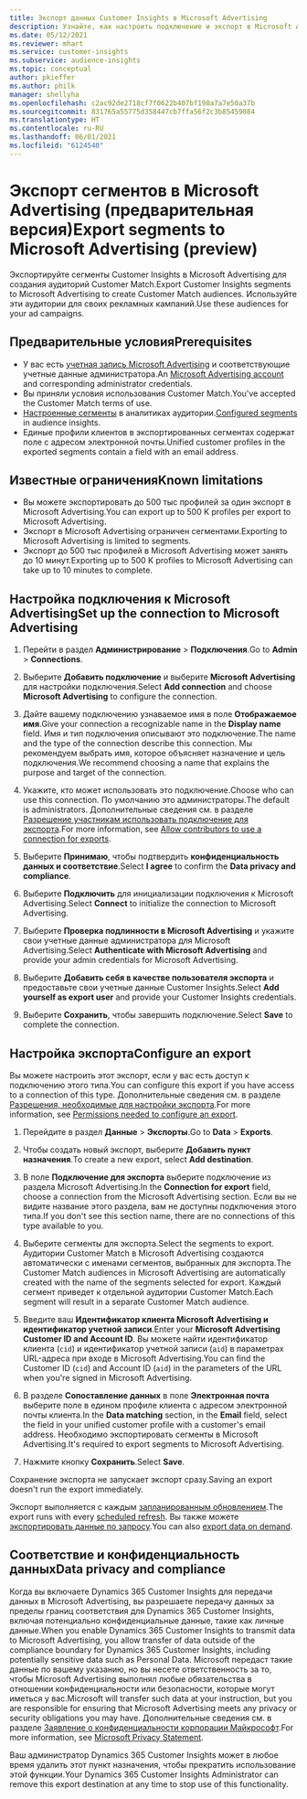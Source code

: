 ```yaml
---
title: Экспорт данных Customer Insights в Microsoft Advertising
description: Узнайте, как настроить подключение и экспорт в Microsoft Advertising.
ms.date: 05/12/2021
ms.reviewer: mhart
ms.service: customer-insights
ms.subservice: audience-insights
ms.topic: conceptual
author: pkieffer
ms.author: philk
manager: shellyha
ms.openlocfilehash: c2ac92de2718cf7f0622b407bf198a7a7e50a37b
ms.sourcegitcommit: 831765a55775d358447cb7ffa56f2c3b85459084
ms.translationtype: HT
ms.contentlocale: ru-RU
ms.lasthandoff: 06/01/2021
ms.locfileid: "6124540"
---
```

# <a name="export-segments-to-microsoft-advertising-preview"></a><span data-ttu-id="a2465-103">Экспорт сегментов в Microsoft Advertising (предварительная версия)</span><span class="sxs-lookup"><span data-stu-id="a2465-103">Export segments to Microsoft Advertising (preview)</span></span>

<span data-ttu-id="a2465-104">Экспортируйте сегменты Customer Insights в Microsoft Advertising для создания аудиторий Customer Match.</span><span class="sxs-lookup"><span data-stu-id="a2465-104">Export Customer Insights segments to Microsoft Advertising to create Customer Match audiences.</span></span> <span data-ttu-id="a2465-105">Используйте эти аудитории для своих рекламных кампаний.</span><span class="sxs-lookup"><span data-stu-id="a2465-105">Use these audiences for your ad campaigns.</span></span>

## <a name="prerequisites"></a><span data-ttu-id="a2465-106">Предварительные условия</span><span class="sxs-lookup"><span data-stu-id="a2465-106">Prerequisites</span></span>

-   <span data-ttu-id="a2465-107">У вас есть [учетная запись Microsoft Advertising](https://ads.microsoft.com/) и соответствующие учетные данные администратора.</span><span class="sxs-lookup"><span data-stu-id="a2465-107">An [Microsoft Advertising account](https://ads.microsoft.com/) and corresponding administrator credentials.</span></span>
-   <span data-ttu-id="a2465-108">Вы приняли условия использования Customer Match.</span><span class="sxs-lookup"><span data-stu-id="a2465-108">You've accepted the Customer Match terms of use.</span></span> 
-   <span data-ttu-id="a2465-109">[Настроенные сегменты](segments.md) в аналитиках аудитории.</span><span class="sxs-lookup"><span data-stu-id="a2465-109">[Configured segments](segments.md) in audience insights.</span></span>
-   <span data-ttu-id="a2465-110">Единые профили клиентов в экспортированных сегментах содержат поле с адресом электронной почты.</span><span class="sxs-lookup"><span data-stu-id="a2465-110">Unified customer profiles in the exported segments contain a field with an email address.</span></span>

## <a name="known-limitations"></a><span data-ttu-id="a2465-111">Известные ограничения</span><span class="sxs-lookup"><span data-stu-id="a2465-111">Known limitations</span></span>

- <span data-ttu-id="a2465-112">Вы можете экспортировать до 500 тыс профилей за один экспорт в Microsoft Advertising.</span><span class="sxs-lookup"><span data-stu-id="a2465-112">You can export up to 500 K profiles per export to Microsoft Advertising.</span></span>
- <span data-ttu-id="a2465-113">Экспорт в Microsoft Advertising ограничен сегментами.</span><span class="sxs-lookup"><span data-stu-id="a2465-113">Exporting to Microsoft Advertising is limited to segments.</span></span>
- <span data-ttu-id="a2465-114">Экспорт до 500 тыс профилей в Microsoft Advertising может занять до 10 минут.</span><span class="sxs-lookup"><span data-stu-id="a2465-114">Exporting up to 500 K profiles to Microsoft Advertising can take up to 10 minutes to complete.</span></span> 


## <a name="set-up-the-connection-to-microsoft-advertising"></a><span data-ttu-id="a2465-115">Настройка подключения к Microsoft Advertising</span><span class="sxs-lookup"><span data-stu-id="a2465-115">Set up the connection to Microsoft Advertising</span></span>

1. <span data-ttu-id="a2465-116">Перейти в раздел **Администрирование** > **Подключения**.</span><span class="sxs-lookup"><span data-stu-id="a2465-116">Go to **Admin** > **Connections**.</span></span>

1. <span data-ttu-id="a2465-117">Выберите **Добавить подключение** и выберите **Microsoft Advertising** для настройки подключения.</span><span class="sxs-lookup"><span data-stu-id="a2465-117">Select **Add connection** and choose **Microsoft Advertising** to configure the connection.</span></span>

1. <span data-ttu-id="a2465-118">Дайте вашему подключению узнаваемое имя в поле **Отображаемое имя**.</span><span class="sxs-lookup"><span data-stu-id="a2465-118">Give your connection a recognizable name in the **Display name** field.</span></span> <span data-ttu-id="a2465-119">Имя и тип подключения описывают это подключение.</span><span class="sxs-lookup"><span data-stu-id="a2465-119">The name and the type of the connection describe this connection.</span></span> <span data-ttu-id="a2465-120">Мы рекомендуем выбрать имя, которое объясняет назначение и цель подключения.</span><span class="sxs-lookup"><span data-stu-id="a2465-120">We recommend choosing a name that explains the purpose and target of the connection.</span></span>

1. <span data-ttu-id="a2465-121">Укажите, кто может использовать это подключение.</span><span class="sxs-lookup"><span data-stu-id="a2465-121">Choose who can use this connection.</span></span> <span data-ttu-id="a2465-122">По умолчанию это администраторы.</span><span class="sxs-lookup"><span data-stu-id="a2465-122">The default is administrators.</span></span> <span data-ttu-id="a2465-123">Дополнительные сведения см. в разделе [Разрешение участникам использовать подключение для экспорта](connections.md#allow-contributors-to-use-a-connection-for-exports).</span><span class="sxs-lookup"><span data-stu-id="a2465-123">For more information, see [Allow contributors to use a connection for exports](connections.md#allow-contributors-to-use-a-connection-for-exports).</span></span>

1. <span data-ttu-id="a2465-124">Выберите **Принимаю**, чтобы подтвердить **конфиденциальность данных и соответствие**.</span><span class="sxs-lookup"><span data-stu-id="a2465-124">Select **I agree** to confirm the **Data privacy and compliance**.</span></span>

1. <span data-ttu-id="a2465-125">Выберите **Подключить** для инициализации подключения к Microsoft Advertising.</span><span class="sxs-lookup"><span data-stu-id="a2465-125">Select **Connect** to initialize the connection to Microsoft Advertising.</span></span>

1. <span data-ttu-id="a2465-126">Выберите **Проверка подлинности в Microsoft Advertising** и укажите свои учетные данные администратора для Microsoft Advertising.</span><span class="sxs-lookup"><span data-stu-id="a2465-126">Select **Authenticate with Microsoft Advertising** and provide your admin credentials for Microsoft Advertising.</span></span>

1. <span data-ttu-id="a2465-127">Выберите **Добавить себя в качестве пользователя экспорта** и предоставьте свои учетные данные Customer Insights.</span><span class="sxs-lookup"><span data-stu-id="a2465-127">Select **Add yourself as export user** and provide your Customer Insights credentials.</span></span>

1. <span data-ttu-id="a2465-128">Выберите **Сохранить**, чтобы завершить подключение.</span><span class="sxs-lookup"><span data-stu-id="a2465-128">Select **Save** to complete the connection.</span></span>

## <a name="configure-an-export"></a><span data-ttu-id="a2465-129">Настройка экспорта</span><span class="sxs-lookup"><span data-stu-id="a2465-129">Configure an export</span></span>

<span data-ttu-id="a2465-130">Вы можете настроить этот экспорт, если у вас есть доступ к подключению этого типа.</span><span class="sxs-lookup"><span data-stu-id="a2465-130">You can configure this export if you have access to a connection of this type.</span></span> <span data-ttu-id="a2465-131">Дополнительные сведения см. в разделе [Разрешения, необходимые для настройки экспорта](export-destinations.md#set-up-a-new-export).</span><span class="sxs-lookup"><span data-stu-id="a2465-131">For more information, see [Permissions needed to configure an export](export-destinations.md#set-up-a-new-export).</span></span>

1. <span data-ttu-id="a2465-132">Перейдите в раздел **Данные** > **Экспорты**.</span><span class="sxs-lookup"><span data-stu-id="a2465-132">Go to **Data** > **Exports**.</span></span>

1. <span data-ttu-id="a2465-133">Чтобы создать новый экспорт, выберите **Добавить пункт назначения**.</span><span class="sxs-lookup"><span data-stu-id="a2465-133">To create a new export, select **Add destination**.</span></span>

1. <span data-ttu-id="a2465-134">В поле **Подключение для экспорта** выберите подключение из раздела Microsoft Advertising.</span><span class="sxs-lookup"><span data-stu-id="a2465-134">In the **Connection for export** field, choose a connection from the Microsoft Advertising section.</span></span> <span data-ttu-id="a2465-135">Если вы не видите название этого раздела, вам не доступны подключения этого типа.</span><span class="sxs-lookup"><span data-stu-id="a2465-135">If you don't see this section name, there are no connections of this type available to you.</span></span>

1. <span data-ttu-id="a2465-136">Выберите сегменты для экспорта.</span><span class="sxs-lookup"><span data-stu-id="a2465-136">Select the segments to export.</span></span> <span data-ttu-id="a2465-137">Аудитории Customer Match в Microsoft Advertising создаются автоматически с именами сегментов, выбранных для экспорта.</span><span class="sxs-lookup"><span data-stu-id="a2465-137">The Customer Match audiences in Microsoft Advertising are automatically created with the name of the segments selected for export.</span></span> <span data-ttu-id="a2465-138">Каждый сегмент приведет к отдельной аудитории Customer Match.</span><span class="sxs-lookup"><span data-stu-id="a2465-138">Each segment will result in a separate Customer Match audience.</span></span> 

1. <span data-ttu-id="a2465-139">Введите ваш **Идентификатор клиента Microsoft Advertising и идентификатор учетной записи**.</span><span class="sxs-lookup"><span data-stu-id="a2465-139">Enter your **Microsoft Advertising Customer ID and Account ID**.</span></span> <span data-ttu-id="a2465-140">Вы можете найти идентификатор клиента (`cid`) и идентификатор учетной записи (`aid`) в параметрах URL-адреса при входе в Microsoft Advertising.</span><span class="sxs-lookup"><span data-stu-id="a2465-140">You can find the Customer ID (`cid`) and Account ID (`aid`) in the parameters of the URL when you're signed in Microsoft Advertising.</span></span>

1. <span data-ttu-id="a2465-141">В разделе **Сопоставление данных** в поле **Электронная почта** выберите поле в едином профиле клиента с адресом электронной почты клиента.</span><span class="sxs-lookup"><span data-stu-id="a2465-141">In the **Data matching** section, in the **Email** field, select the field in your unified customer profile with a customer's email address.</span></span> <span data-ttu-id="a2465-142">Необходимо экспортировать сегменты в Microsoft Advertising.</span><span class="sxs-lookup"><span data-stu-id="a2465-142">It's required to export segments to Microsoft Advertising.</span></span>

1. <span data-ttu-id="a2465-143">Нажмите кнопку **Сохранить**.</span><span class="sxs-lookup"><span data-stu-id="a2465-143">Select **Save**.</span></span>

<span data-ttu-id="a2465-144">Сохранение экспорта не запускает экспорт сразу.</span><span class="sxs-lookup"><span data-stu-id="a2465-144">Saving an export doesn't run the export immediately.</span></span>

<span data-ttu-id="a2465-145">Экспорт выполняется с каждым [запланированным обновлением](system.md#schedule-tab).</span><span class="sxs-lookup"><span data-stu-id="a2465-145">The export runs with every [scheduled refresh](system.md#schedule-tab).</span></span> <span data-ttu-id="a2465-146">Вы также можете [экспортировать данные по запросу](export-destinations.md#run-exports-on-demand).</span><span class="sxs-lookup"><span data-stu-id="a2465-146">You can also [export data on demand](export-destinations.md#run-exports-on-demand).</span></span> 


## <a name="data-privacy-and-compliance"></a><span data-ttu-id="a2465-147">Соответствие и конфиденциальность данных</span><span class="sxs-lookup"><span data-stu-id="a2465-147">Data privacy and compliance</span></span>

<span data-ttu-id="a2465-148">Когда вы включаете Dynamics 365 Customer Insights для передачи данных в Microsoft Advertising, вы разрешаете передачу данных за пределы границ соответствия для Dynamics 365 Customer Insights, включая потенциально конфиденциальные данные, такие как личные данные.</span><span class="sxs-lookup"><span data-stu-id="a2465-148">When you enable Dynamics 365 Customer Insights to transmit data to Microsoft Advertising, you allow transfer of data outside of the compliance boundary for Dynamics 365 Customer Insights, including potentially sensitive data such as Personal Data.</span></span> <span data-ttu-id="a2465-149">Microsoft передаст такие данные по вашему указанию, но вы несете ответственность за то, чтобы Microsoft Advertising выполнял любые обязательства в отношении конфиденциальности или безопасности, которые могут иметься у вас.</span><span class="sxs-lookup"><span data-stu-id="a2465-149">Microsoft will transfer such data at your instruction, but you are responsible for ensuring that Microsoft Advertising meets any privacy or security obligations you may have.</span></span> <span data-ttu-id="a2465-150">Дополнительные сведения см. в разделе [Заявление о конфиденциальности корпорации Майкрософт](https://go.microsoft.com/fwlink/?linkid=396732).</span><span class="sxs-lookup"><span data-stu-id="a2465-150">For more information, see [Microsoft Privacy Statement](https://go.microsoft.com/fwlink/?linkid=396732).</span></span>

<span data-ttu-id="a2465-151">Ваш администратор Dynamics 365 Customer Insights может в любое время удалить этот пункт назначения, чтобы прекратить использование этой функции.</span><span class="sxs-lookup"><span data-stu-id="a2465-151">Your Dynamics 365 Customer Insights Administrator can remove this export destination at any time to stop use of this functionality.</span></span>
